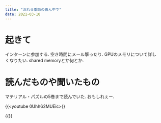 ```yaml
---
title: "流れる季節の真ん中で"
date: 2021-03-10
---
```


# 起きて
インターンに参加する. 空き時間にメール撃ったり. GPUのメモリについて詳しくなりたい. shared memoryとか何とか.

# 読んだものや聞いたもの
マテリアル・パズルの5巻まで読んでいた. おもしれぇー.

{{<youtube 0Uhh62MUEic>}}

{{<youtube UNRJyBHziX4>}}